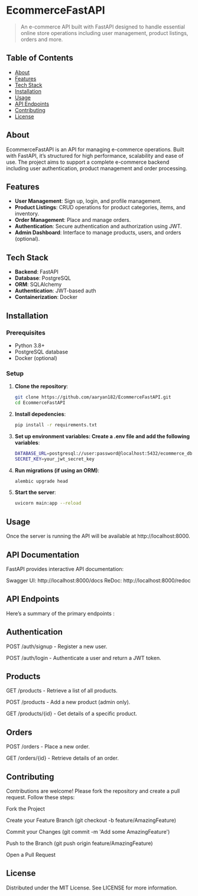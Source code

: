 # EcommerceFastAPI

> An e-commerce API built with FastAPI designed to handle essential online store operations including user management, product listings, orders and more.

## Table of Contents
- [About](#about)
- [Features](#features)
- [Tech Stack](#tech-stack)
- [Installation](#installation)
- [Usage](#usage)
- [API Endpoints](#api-endpoints)
- [Contributing](#contributing)
- [License](#license)

## About

EcommerceFastAPI is an API for managing e-commerce operations. Built with FastAPI, it’s structured for high performance, scalability and ease of use. The project aims to support a complete e-commerce backend including user authentication, product management and order processing.

## Features

- **User Management**: Sign up, login, and profile management.
- **Product Listings**: CRUD operations for product categories, items, and inventory.
- **Order Management**: Place and manage orders.
- **Authentication**: Secure authentication and authorization using JWT.
- **Admin Dashboard**: Interface to manage products, users, and orders (optional).

## Tech Stack

- **Backend**: FastAPI
- **Database**: PostgreSQL 
- **ORM**: SQLAlchemy 
- **Authentication**: JWT-based auth
- **Containerization**: Docker 

## Installation

### Prerequisites

- Python 3.8+
- PostgreSQL database
- Docker (optional)

### Setup

1. **Clone the repository**:
   ```bash
   git clone https://github.com/aaryan182/EcommerceFastAPI.git
   cd EcommerceFastAPI
2. **Install depedencies**:
   ```bash
   pip install -r requirements.txt
3. **Set up environment variables: Create a .env file and add the following variables**:
   ```bash
   DATABASE_URL=postgresql://user:password@localhost:5432/ecommerce_db
   SECRET_KEY=your_jwt_secret_key
4. **Run migrations (if using an ORM)**:
   ```bash
   alembic upgrade head
5. **Start the server**:
   ```bash
   uvicorn main:app --reload
## Usage

Once the server is running the API will be available at http://localhost:8000.

## API Documentation

FastAPI provides interactive API documentation:

Swagger UI: http://localhost:8000/docs
ReDoc: http://localhost:8000/redoc

## API Endpoints

Here’s a summary of the primary endpoints :

## Authentication

POST /auth/signup - Register a new user.

POST /auth/login - Authenticate a user and return a JWT token.

## Products

GET /products - Retrieve a list of all products.

POST /products - Add a new product (admin only).

GET /products/{id} - Get details of a specific product.

## Orders

POST /orders - Place a new order.

GET /orders/{id} - Retrieve details of an order.

## Contributing

Contributions are welcome! Please fork the repository and create a pull request. Follow these steps:

Fork the Project

Create your Feature Branch (git checkout -b feature/AmazingFeature)

Commit your Changes (git commit -m 'Add some AmazingFeature')

Push to the Branch (git push origin feature/AmazingFeature)

Open a Pull Request

## License

Distributed under the MIT License. See LICENSE for more information.




